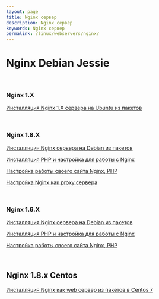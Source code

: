 ```yaml
---
layout: page
title: Nginx сервер
description: Nginx сервер
keywords: Nginx сервер
permalink: /linux/webservers/nginx/
---
```


# Nginx Debian Jessie

<br/>

### Nginx 1.X

[Инсталляция Nginx 1.X сервера на Ubuntu из пакетов](/linux/webservers/nginx/1.x/ubuntu/installation/)

<br/>

### Nginx 1.8.X

[Инсталляция Nginx сервера на Debian из пакетов](/linux/webservers/nginx/1.8/debian/jessie/install/)

[Инсталляция PHP и настройка для работы с Nginx](/linux/webservers/nginx/1.8/debian/jessie/php/)

[Настройка работы своего сайта Nginx, PHP](/linux/webservers/nginx/1.8/debian/jessie/mysite/)

[Настройка Nginx как proxy сервера](/linux/webservers/nginx/1.8/debian/jessie/proxy/)

<br/>

### Nginx 1.6.X

[Инсталляция Nginx сервера на Debian из пакетов](/linux/webservers/nginx/1.6/debian/jessie/installation/)

[Инсталляция PHP и настройка для работы с Nginx](/linux/webservers/nginx/1.6/debian/jessie/php/)

[Настройка работы своего сайта Nginx, PHP](/linux/webservers/nginx/1.6/debian/jessie/mysite/)

<br/>

## Nginx 1.8.x Centos

[Инсталляция Nginx как web сервер из пакетов в Centos 7](/linux/webservers/nginx/1.8/centos/7/webserver/)
